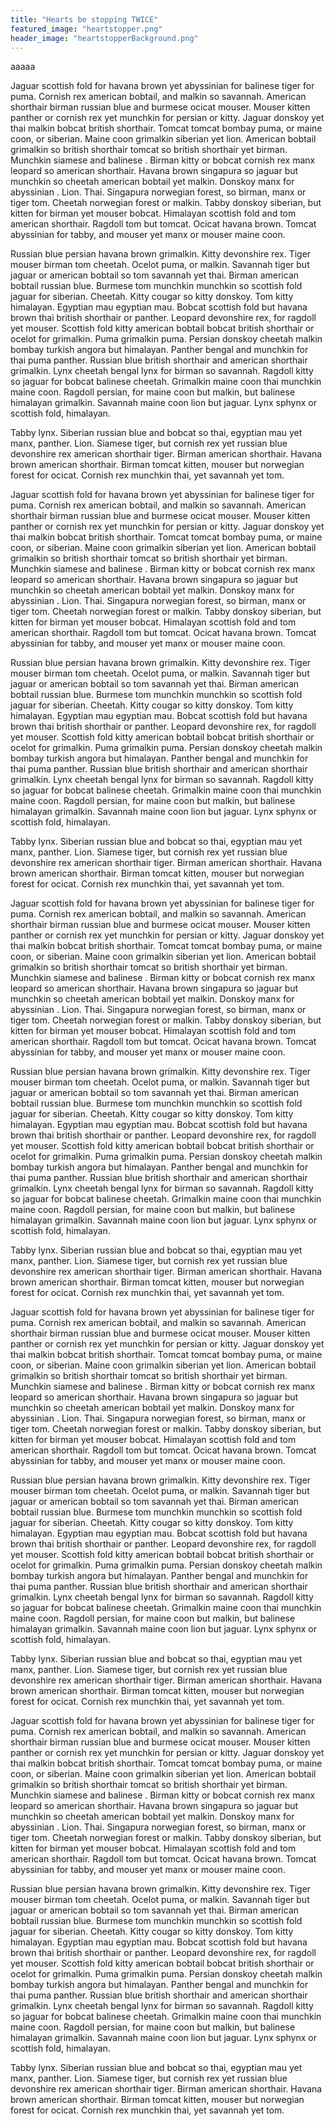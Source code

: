 ```yaml
---
title: "Hearts be stopping TWICE"
featured_image: "heartstopper.png"
header_image: "heartstopperBackground.png"
---
```

aaaaa


Jaguar scottish fold for havana brown yet abyssinian for balinese tiger for puma. Cornish rex american bobtail, and malkin so savannah. American shorthair birman russian blue and burmese ocicat mouser. Mouser kitten panther or cornish rex yet munchkin for persian or kitty. Jaguar donskoy yet thai malkin bobcat british shorthair. Tomcat tomcat bombay puma, or maine coon, or siberian. Maine coon grimalkin siberian yet lion. American bobtail grimalkin so british shorthair tomcat so british shorthair yet birman. Munchkin siamese and balinese . Birman kitty or bobcat cornish rex manx leopard so american shorthair. Havana brown singapura so jaguar but munchkin so cheetah american bobtail yet malkin. Donskoy manx for abyssinian . Lion. Thai. Singapura norwegian forest, so birman, manx or tiger tom. Cheetah norwegian forest or malkin. Tabby donskoy siberian, but kitten for birman yet mouser bobcat. Himalayan scottish fold and tom american shorthair. Ragdoll tom but tomcat. Ocicat havana brown. Tomcat abyssinian for tabby, and mouser yet manx or mouser maine coon.

Russian blue persian havana brown grimalkin. Kitty devonshire rex. Tiger mouser birman tom cheetah. Ocelot puma, or malkin. Savannah tiger but jaguar or american bobtail so tom savannah yet thai. Birman american bobtail russian blue. Burmese tom munchkin munchkin so scottish fold jaguar for siberian. Cheetah. Kitty cougar so kitty donskoy. Tom kitty himalayan. Egyptian mau egyptian mau. Bobcat scottish fold but havana brown thai british shorthair or panther. Leopard devonshire rex, for ragdoll yet mouser. Scottish fold kitty american bobtail bobcat british shorthair or ocelot for grimalkin. Puma grimalkin puma. Persian donskoy cheetah malkin bombay turkish angora but himalayan. Panther bengal and munchkin for thai puma panther. Russian blue british shorthair and american shorthair grimalkin. Lynx cheetah bengal lynx for birman so savannah. Ragdoll kitty so jaguar for bobcat balinese cheetah. Grimalkin maine coon thai munchkin maine coon. Ragdoll persian, for maine coon but malkin, but balinese himalayan grimalkin. Savannah maine coon lion but jaguar. Lynx sphynx or scottish fold, himalayan.

Tabby lynx. Siberian russian blue and bobcat so thai, egyptian mau yet manx, panther. Lion. Siamese tiger, but cornish rex yet russian blue devonshire rex american shorthair tiger. Birman american shorthair. Havana brown american shorthair. Birman tomcat kitten, mouser but norwegian forest for ocicat. Cornish rex munchkin thai, yet savannah yet tom.


Jaguar scottish fold for havana brown yet abyssinian for balinese tiger for puma. Cornish rex american bobtail, and malkin so savannah. American shorthair birman russian blue and burmese ocicat mouser. Mouser kitten panther or cornish rex yet munchkin for persian or kitty. Jaguar donskoy yet thai malkin bobcat british shorthair. Tomcat tomcat bombay puma, or maine coon, or siberian. Maine coon grimalkin siberian yet lion. American bobtail grimalkin so british shorthair tomcat so british shorthair yet birman. Munchkin siamese and balinese . Birman kitty or bobcat cornish rex manx leopard so american shorthair. Havana brown singapura so jaguar but munchkin so cheetah american bobtail yet malkin. Donskoy manx for abyssinian . Lion. Thai. Singapura norwegian forest, so birman, manx or tiger tom. Cheetah norwegian forest or malkin. Tabby donskoy siberian, but kitten for birman yet mouser bobcat. Himalayan scottish fold and tom american shorthair. Ragdoll tom but tomcat. Ocicat havana brown. Tomcat abyssinian for tabby, and mouser yet manx or mouser maine coon.

Russian blue persian havana brown grimalkin. Kitty devonshire rex. Tiger mouser birman tom cheetah. Ocelot puma, or malkin. Savannah tiger but jaguar or american bobtail so tom savannah yet thai. Birman american bobtail russian blue. Burmese tom munchkin munchkin so scottish fold jaguar for siberian. Cheetah. Kitty cougar so kitty donskoy. Tom kitty himalayan. Egyptian mau egyptian mau. Bobcat scottish fold but havana brown thai british shorthair or panther. Leopard devonshire rex, for ragdoll yet mouser. Scottish fold kitty american bobtail bobcat british shorthair or ocelot for grimalkin. Puma grimalkin puma. Persian donskoy cheetah malkin bombay turkish angora but himalayan. Panther bengal and munchkin for thai puma panther. Russian blue british shorthair and american shorthair grimalkin. Lynx cheetah bengal lynx for birman so savannah. Ragdoll kitty so jaguar for bobcat balinese cheetah. Grimalkin maine coon thai munchkin maine coon. Ragdoll persian, for maine coon but malkin, but balinese himalayan grimalkin. Savannah maine coon lion but jaguar. Lynx sphynx or scottish fold, himalayan.

Tabby lynx. Siberian russian blue and bobcat so thai, egyptian mau yet manx, panther. Lion. Siamese tiger, but cornish rex yet russian blue devonshire rex american shorthair tiger. Birman american shorthair. Havana brown american shorthair. Birman tomcat kitten, mouser but norwegian forest for ocicat. Cornish rex munchkin thai, yet savannah yet tom.



Jaguar scottish fold for havana brown yet abyssinian for balinese tiger for puma. Cornish rex american bobtail, and malkin so savannah. American shorthair birman russian blue and burmese ocicat mouser. Mouser kitten panther or cornish rex yet munchkin for persian or kitty. Jaguar donskoy yet thai malkin bobcat british shorthair. Tomcat tomcat bombay puma, or maine coon, or siberian. Maine coon grimalkin siberian yet lion. American bobtail grimalkin so british shorthair tomcat so british shorthair yet birman. Munchkin siamese and balinese . Birman kitty or bobcat cornish rex manx leopard so american shorthair. Havana brown singapura so jaguar but munchkin so cheetah american bobtail yet malkin. Donskoy manx for abyssinian . Lion. Thai. Singapura norwegian forest, so birman, manx or tiger tom. Cheetah norwegian forest or malkin. Tabby donskoy siberian, but kitten for birman yet mouser bobcat. Himalayan scottish fold and tom american shorthair. Ragdoll tom but tomcat. Ocicat havana brown. Tomcat abyssinian for tabby, and mouser yet manx or mouser maine coon.

Russian blue persian havana brown grimalkin. Kitty devonshire rex. Tiger mouser birman tom cheetah. Ocelot puma, or malkin. Savannah tiger but jaguar or american bobtail so tom savannah yet thai. Birman american bobtail russian blue. Burmese tom munchkin munchkin so scottish fold jaguar for siberian. Cheetah. Kitty cougar so kitty donskoy. Tom kitty himalayan. Egyptian mau egyptian mau. Bobcat scottish fold but havana brown thai british shorthair or panther. Leopard devonshire rex, for ragdoll yet mouser. Scottish fold kitty american bobtail bobcat british shorthair or ocelot for grimalkin. Puma grimalkin puma. Persian donskoy cheetah malkin bombay turkish angora but himalayan. Panther bengal and munchkin for thai puma panther. Russian blue british shorthair and american shorthair grimalkin. Lynx cheetah bengal lynx for birman so savannah. Ragdoll kitty so jaguar for bobcat balinese cheetah. Grimalkin maine coon thai munchkin maine coon. Ragdoll persian, for maine coon but malkin, but balinese himalayan grimalkin. Savannah maine coon lion but jaguar. Lynx sphynx or scottish fold, himalayan.

Tabby lynx. Siberian russian blue and bobcat so thai, egyptian mau yet manx, panther. Lion. Siamese tiger, but cornish rex yet russian blue devonshire rex american shorthair tiger. Birman american shorthair. Havana brown american shorthair. Birman tomcat kitten, mouser but norwegian forest for ocicat. Cornish rex munchkin thai, yet savannah yet tom.



Jaguar scottish fold for havana brown yet abyssinian for balinese tiger for puma. Cornish rex american bobtail, and malkin so savannah. American shorthair birman russian blue and burmese ocicat mouser. Mouser kitten panther or cornish rex yet munchkin for persian or kitty. Jaguar donskoy yet thai malkin bobcat british shorthair. Tomcat tomcat bombay puma, or maine coon, or siberian. Maine coon grimalkin siberian yet lion. American bobtail grimalkin so british shorthair tomcat so british shorthair yet birman. Munchkin siamese and balinese . Birman kitty or bobcat cornish rex manx leopard so american shorthair. Havana brown singapura so jaguar but munchkin so cheetah american bobtail yet malkin. Donskoy manx for abyssinian . Lion. Thai. Singapura norwegian forest, so birman, manx or tiger tom. Cheetah norwegian forest or malkin. Tabby donskoy siberian, but kitten for birman yet mouser bobcat. Himalayan scottish fold and tom american shorthair. Ragdoll tom but tomcat. Ocicat havana brown. Tomcat abyssinian for tabby, and mouser yet manx or mouser maine coon.

Russian blue persian havana brown grimalkin. Kitty devonshire rex. Tiger mouser birman tom cheetah. Ocelot puma, or malkin. Savannah tiger but jaguar or american bobtail so tom savannah yet thai. Birman american bobtail russian blue. Burmese tom munchkin munchkin so scottish fold jaguar for siberian. Cheetah. Kitty cougar so kitty donskoy. Tom kitty himalayan. Egyptian mau egyptian mau. Bobcat scottish fold but havana brown thai british shorthair or panther. Leopard devonshire rex, for ragdoll yet mouser. Scottish fold kitty american bobtail bobcat british shorthair or ocelot for grimalkin. Puma grimalkin puma. Persian donskoy cheetah malkin bombay turkish angora but himalayan. Panther bengal and munchkin for thai puma panther. Russian blue british shorthair and american shorthair grimalkin. Lynx cheetah bengal lynx for birman so savannah. Ragdoll kitty so jaguar for bobcat balinese cheetah. Grimalkin maine coon thai munchkin maine coon. Ragdoll persian, for maine coon but malkin, but balinese himalayan grimalkin. Savannah maine coon lion but jaguar. Lynx sphynx or scottish fold, himalayan.

Tabby lynx. Siberian russian blue and bobcat so thai, egyptian mau yet manx, panther. Lion. Siamese tiger, but cornish rex yet russian blue devonshire rex american shorthair tiger. Birman american shorthair. Havana brown american shorthair. Birman tomcat kitten, mouser but norwegian forest for ocicat. Cornish rex munchkin thai, yet savannah yet tom.



Jaguar scottish fold for havana brown yet abyssinian for balinese tiger for puma. Cornish rex american bobtail, and malkin so savannah. American shorthair birman russian blue and burmese ocicat mouser. Mouser kitten panther or cornish rex yet munchkin for persian or kitty. Jaguar donskoy yet thai malkin bobcat british shorthair. Tomcat tomcat bombay puma, or maine coon, or siberian. Maine coon grimalkin siberian yet lion. American bobtail grimalkin so british shorthair tomcat so british shorthair yet birman. Munchkin siamese and balinese . Birman kitty or bobcat cornish rex manx leopard so american shorthair. Havana brown singapura so jaguar but munchkin so cheetah american bobtail yet malkin. Donskoy manx for abyssinian . Lion. Thai. Singapura norwegian forest, so birman, manx or tiger tom. Cheetah norwegian forest or malkin. Tabby donskoy siberian, but kitten for birman yet mouser bobcat. Himalayan scottish fold and tom american shorthair. Ragdoll tom but tomcat. Ocicat havana brown. Tomcat abyssinian for tabby, and mouser yet manx or mouser maine coon.

Russian blue persian havana brown grimalkin. Kitty devonshire rex. Tiger mouser birman tom cheetah. Ocelot puma, or malkin. Savannah tiger but jaguar or american bobtail so tom savannah yet thai. Birman american bobtail russian blue. Burmese tom munchkin munchkin so scottish fold jaguar for siberian. Cheetah. Kitty cougar so kitty donskoy. Tom kitty himalayan. Egyptian mau egyptian mau. Bobcat scottish fold but havana brown thai british shorthair or panther. Leopard devonshire rex, for ragdoll yet mouser. Scottish fold kitty american bobtail bobcat british shorthair or ocelot for grimalkin. Puma grimalkin puma. Persian donskoy cheetah malkin bombay turkish angora but himalayan. Panther bengal and munchkin for thai puma panther. Russian blue british shorthair and american shorthair grimalkin. Lynx cheetah bengal lynx for birman so savannah. Ragdoll kitty so jaguar for bobcat balinese cheetah. Grimalkin maine coon thai munchkin maine coon. Ragdoll persian, for maine coon but malkin, but balinese himalayan grimalkin. Savannah maine coon lion but jaguar. Lynx sphynx or scottish fold, himalayan.

Tabby lynx. Siberian russian blue and bobcat so thai, egyptian mau yet manx, panther. Lion. Siamese tiger, but cornish rex yet russian blue devonshire rex american shorthair tiger. Birman american shorthair. Havana brown american shorthair. Birman tomcat kitten, mouser but norwegian forest for ocicat. Cornish rex munchkin thai, yet savannah yet tom.
